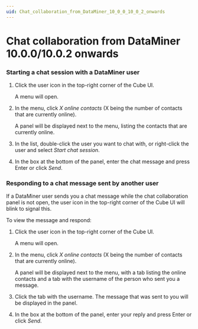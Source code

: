 ```yaml
---
uid: Chat_collaboration_from_DataMiner_10_0_0_10_0_2_onwards
---
```


# Chat collaboration from DataMiner 10.0.0/10.0.2 onwards

### Starting a chat session with a DataMiner user

1. Click the user icon in the top-right corner of the Cube UI.

   A menu will open.

1. In the menu, click *X online contacts* (X being the number of contacts that are currently online).

   A panel will be displayed next to the menu, listing the contacts that are currently online.

1. In the list, double-click the user you want to chat with, or right-click the user and select *Start chat session*.

1. In the box at the bottom of the panel, enter the chat message and press Enter or click *Send*.

### Responding to a chat message sent by another user

If a DataMiner user sends you a chat message while the chat collaboration panel is not open, the user icon in the top-right corner of the Cube UI will blink to signal this.

To view the message and respond:

1. Click the user icon in the top-right corner of the Cube UI.

   A menu will open.

1. In the menu, click *X online contacts* (X being the number of contacts that are currently online).

   A panel will be displayed next to the menu, with a tab listing the online contacts and a tab with the username of the person who sent you a message.

1. Click the tab with the username. The message that was sent to you will be displayed in the panel.

1. In the box at the bottom of the panel, enter your reply and press Enter or click *Send*.
